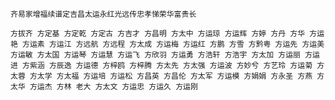 <style>
.tagcloud-container {
    position: relative;
}
.tagcloud-container1 {
    display: flex;
    justify-content: center;
    align-items: center;
}
.tagcloud1 {
    margin-left: 20px;
    margin-top: 20px;
}
.clockRotate1 {
    overflow: hidden;
}
</style>
<div class="tagcloud-container1">
<div class="tagcloud-container">

``` clockRotate radius=180  fontSize=30 className=clockRotate1
齐易家增福续谱定吉昌太运永红光远传忠孝悌荣华富贵长
```

``` tagcloud line width=320 height=320 className=tagcloud1
方拔齐 方定基 方定乾 方定古 方吉才 方昌明 方太中 方运琼 方运辉 方婷 方丹 方华 方运艳 方运素 方运江 方远航 方远程 方太成 方运梅 方运红 方鹏 方雪 方黔粤 方运先 方运美 方运敏 方太国 方运琴 方运慧 方运飞 方欣羽 方运勇 方浩轩 方浩宇 方太加 方运丽 方运进 方紫涵 方辰逸 方运德 方梓鸥 方梓腾 方太先 方太强 方运波 方妙兮 方艺玲 方运菊 方太蓉 方太学 方太福 方运培 方运松 方昌英 方昌伦 方太军 方运模 方娟娟 方永圣 方燕 方太华 方运杰 方林 老大 方太文 方运忠 方运久 方运刚
```

<div>
<div>
